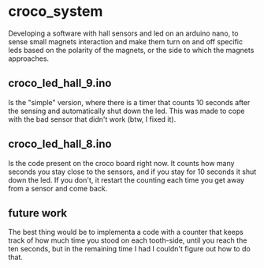 # croco_system
Developing a software with hall sensors and led on an arduino nano, to sense small magnets interaction and make them turn on and off specific leds based on the polarity of the magnets, or the side to which the magnets approaches.

## croco_led_hall_9.ino
Is the "simple" version, where there is a timer that counts 10 seconds after the sensing and automatically shut down the led. This was made to cope with the bad sensor that didn't work (btw, I fixed it).

## croco_led_hall_8.ino
Is the code present on the croco board right now. It counts how many seconds you stay close to the sensors, and if you stay for 10 seconds it shut down the led. If you don't, it restart the counting each time you get away from a sensor and come back. 

## future work
The best thing would be to implementa a code with a counter that keeps track of how much time you stood on each tooth-side, until you reach the ten seconds, but in the remaining time I had I couldn't figure out how to do that.
